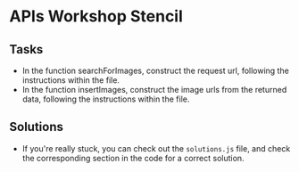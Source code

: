 # APIs Workshop Stencil

## Tasks
* In the function searchForImages, construct the request url, following the
instructions within the file.
* In the function insertImages, construct the image urls from the returned
data, following the instructions within the file.

## Solutions
* If you're really stuck, you can check out the `solutions.js` file,
and check the corresponding section in the code for a correct solution.
